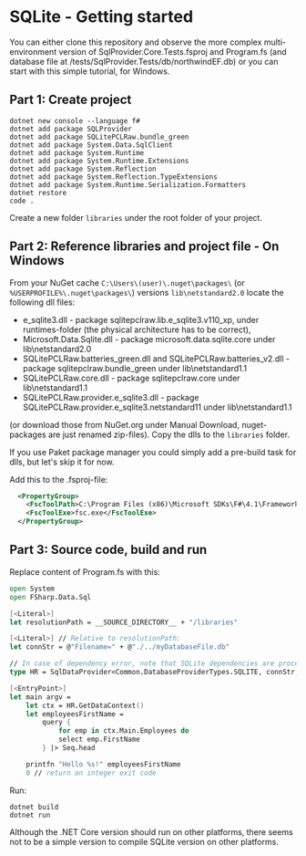 # SQLite - Getting started

You can either clone this repository and observe the more complex 
multi-environment version of
SqlProvider.Core.Tests.fsproj and Program.fs (and database file at /tests/SqlProvider.Tests/db/northwindEF.db)
or you can start with this simple tutorial, for Windows.

## Part 1: Create project

```
dotnet new console --language f#
dotnet add package SQLProvider
dotnet add package SQLitePCLRaw.bundle_green
dotnet add package System.Data.SqlClient
dotnet add package System.Runtime
dotnet add package System.Runtime.Extensions
dotnet add package System.Reflection
dotnet add package System.Reflection.TypeExtensions
dotnet add package System.Runtime.Serialization.Formatters
dotnet restore
code .
```

Create a new folder `libraries` under the root folder of your project.

## Part 2: Reference libraries and project file - On Windows

From your NuGet cache `C:\Users\(user)\.nuget\packages\` (or `%USERPROFILE%\.nuget\packages\`) versions `lib\netstandard2.0`
locate the following dll files:

 - e_sqlite3.dll - package sqlitepclraw.lib.e_sqlite3.v110_xp, under runtimes-folder (the physical architecture has to be correct), 
 - Microsoft.Data.Sqlite.dll - package microsoft.data.sqlite.core under lib\netstandard2.0
 - SQLitePCLRaw.batteries_green.dll and SQLitePCLRaw.batteries_v2.dll - package sqlitepclraw.bundle_green under lib\netstandard1.1
 - SQLitePCLRaw.core.dll - package sqlitepclraw.core under lib\netstandard1.1
 - SQLitePCLRaw.provider.e_sqlite3.dll - package SQLitePCLRaw.provider.e_sqlite3.netstandard11 under lib\netstandard1.1
 
(or download those from NuGet.org under Manual Download, nuget-packages are just renamed zip-files).
Copy the dlls to the `libraries` folder.

If you use Paket package manager you could simply add a pre-build task for dlls, but let's skip it for now.

Add this to the .fsproj-file:

```xml
  <PropertyGroup>
    <FscToolPath>C:\Program Files (x86)\Microsoft SDKs\F#\4.1\Framework\v4.0</FscToolPath>
    <FscToolExe>fsc.exe</FscToolExe>
  </PropertyGroup>
```

## Part 3: Source code, build and run

Replace content of Program.fs with this:

```fsharp
open System
open FSharp.Data.Sql

[<Literal>]
let resolutionPath = __SOURCE_DIRECTORY__ + "/libraries"

[<Literal>] // Relative to resolutionPath:
let connStr = @"Filename=" + @"./../myDatabaseFile.db"

// In case of dependency error, note that SQLite dependencies are processor architecture dependant
type HR = SqlDataProvider<Common.DatabaseProviderTypes.SQLITE, connStr, ResolutionPath = resolutionPath, SQLiteLibrary=Common.SQLiteLibrary.MicrosoftDataSqlite>

[<EntryPoint>]
let main argv =
    let ctx = HR.GetDataContext()
    let employeesFirstName = 
        query {
            for emp in ctx.Main.Employees do
            select emp.FirstName
        } |> Seq.head

    printfn "Hello %s!" employeesFirstName
    0 // return an integer exit code
```

Run:

```
dotnet build
dotnet run
```

Although the .NET Core version should run on other platforms,
there seems not to be a simple version to compile SQLite version
on other platforms.
